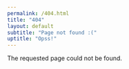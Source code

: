 ```yaml
---
permalink: /404.html
title: "404"
layout: default
subtitle: "Page not found :("
uptitle: "Opss!"
---
```


<div class="text-center">The requested page could not be found.</div>